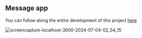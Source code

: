 ## Message app

You can follow along the entire development of this project <a href="https://www.youtube.com/watch?v=m3x2GoBL0AU" target="_blank">here</a>

![screencapture-localhost-3000-2024-07-04-02_54_15](https://github.com/TathataHY/messenger-app/assets/86846618/4d95ea9d-4c5a-4768-a76d-02e1ad5ea074)
